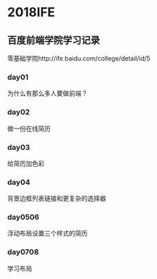 # 2018IFE

## 百度前端学院学习记录
零基础学院http://ife.baidu.com/college/detail/id/5       

### day01
为什么有那么多人要做前端？
### day02
做一份在线简历
### day03
给简历加色彩
### day04
背景边框列表链接和更复杂的选择器
### day0506
浮动布局设置三个样式的简历
### day0708
学习布局
